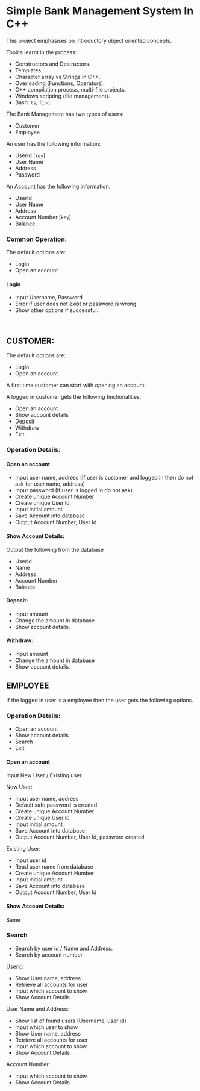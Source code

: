 # Simple Bank Management System In C++

This project emphasises on introductory object oriented concepts.

Topics learnt in the process:    
- Constructors and Destructors.    
- Templates.
- Character array vs Strings in C++.
- Overloading (Functions, Operators).    
- C++ compilation process, multi-file projects.
- Windows scripting (file management).    
- Bash: `ls`, `find`.


The Bank Management has two types of users:
- Customer
- Employee

An user has the following information:
- UserId [`key`]
- User Name
- Address
- Password

An Account has the following information:
- UserId 
- User Name
- Address
- Account Number [`key`]
- Balance

### Common Operation:

The default options are:

- Login
- Open an account

#### Login
- Input Username, Password
- Error if user does not exist or password is wrong.
- Show other options if successful.

</br>

## CUSTOMER:

The default options are:
- Login
- Open an account

A first time customer can start with opening an account.

A logged in customer gets the following finctionalities:
- Open an account
- Show account details
- Deposit
- Withdraw
- Exit

### Operation Details:

#### Open an account
- Input user name, address (If user is customer and logged in then do not ask for user name, address)
- Input password (If user is logged in do not ask)
- Create unique Account Number
- Create unique User Id
- Input initial amount
- Save Account into database
- Output Account Number, User Id

#### Show Account Details:
Output the following from the database
- UserId 
- Name
- Address
- Account Number 
- Balance

#### Deposit:
- Input amount
- Change the amount in database
- Show account details.

#### Withdraw:
- Input amount
- Change the amount in database
- Show account details.


## EMPLOYEE

If the logged in user is a employee then the user gets the following options.


### Operation Details:

- Open an account
- Show account details
- Search 
- Exit


#### Open an account

Input New User / Existing user.

New User:
- Input user name, address 
- Default safe password is created.
- Create unique Account Number
- Create unique User Id 
- Input initial amount
- Save Account into database
- Output Account Number, User Id, password created


Existing User:
- Input user id
- Read user name from database
- Create unique Account Number
- Input initial amount
- Save Account into database
- Output Account Number, User Id

#### Show Account Details:
Same

### Search
- Search by user id / Name and Address.
- Search by account number

Userid:
- Show User name, address
- Retrieve all accounts for user
- Input which account to show.
- Show Account Details

User Name and Address:
- Show list of found users (Username, user id)
- Input which user to show
- Show User name, address
- Retrieve all accounts for user
- Input which account to show.
- Show Account Details

Account Number:
- Input which account to show.
- Show Account Details
